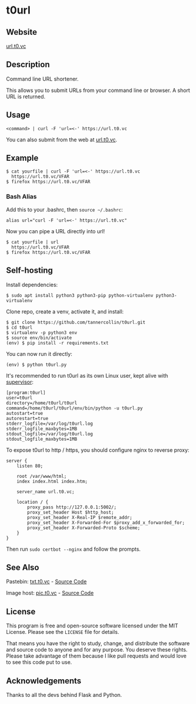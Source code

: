 # t0url

## Website

[url.t0.vc](https://url.t0.vc)

## Description

Command line URL shortener.

This allows you to submit URLs from your command line or browser. A short URL is returned.

## Usage

`<command> | curl -F 'url=<-' https://url.t0.vc`

You can also submit from the web at [url.t0.vc](https://url.t0.vc).

## Example

```text
$ cat yourfile | curl -F 'url=<-' https://url.t0.vc
  https://url.t0.vc/VFAR
$ firefox https://url.t0.vc/VFAR
```

### Bash Alias

Add this to your .bashrc, then `source ~/.bashrc`:

```text
alias url="curl -F 'url=<-' https://url.t0.vc"
```

Now you can pipe a URL directly into url!

```text
$ cat yourfile | url
  https://url.t0.vc/VFAR
$ firefox https://url.t0.vc/VFAR
```

## Self-hosting

Install dependencies:
```text
$ sudo apt install python3 python3-pip python-virtualenv python3-virtualenv
```

Clone repo, create a venv, activate it, and install:
```text
$ git clone https://github.com/tannercollin/t0url.git
$ cd t0url
$ virtualenv -p python3 env
$ source env/bin/activate
(env) $ pip install -r requirements.txt
```

You can now run it directly:
```text
(env) $ python t0url.py
```

It's recommended to run t0url as its own Linux user, kept alive with [supervisor](https://pypi.org/project/supervisor/):
```text
[program:t0url]
user=t0url
directory=/home/t0url/t0url
command=/home/t0url/t0url/env/bin/python -u t0url.py
autostart=true
autorestart=true
stderr_logfile=/var/log/t0url.log
stderr_logfile_maxbytes=1MB
stdout_logfile=/var/log/t0url.log
stdout_logfile_maxbytes=1MB
```

To expose t0url to http / https, you should configure nginx to reverse proxy:
```text
server {
    listen 80;

    root /var/www/html;
    index index.html index.htm;

    server_name url.t0.vc;

    location / {
        proxy_pass http://127.0.0.1:5002/;
        proxy_set_header Host $http_host;
        proxy_set_header X-Real-IP $remote_addr;
        proxy_set_header X-Forwarded-For $proxy_add_x_forwarded_for;
        proxy_set_header X-Forwarded-Proto $scheme;
    }
}
```

Then run `sudo certbot --nginx` and follow the prompts.

## See Also

Pastebin: [txt.t0.vc](https://txt.t0.vc) - [Source Code](https://github.com/tannercollin/t0txt)

Image host: [pic.t0.vc](https://pic.t0.vc) - [Source Code](https://github.com/tannercollin/t0pic)

## License
This program is free and open-source software licensed under the MIT License. Please see the `LICENSE` file for details.

That means you have the right to study, change, and distribute the software and source code to anyone and for any purpose. You deserve these rights. Please take advantage of them because I like pull requests and would love to see this code put to use.

## Acknowledgements

Thanks to all the devs behind Flask and Python.
